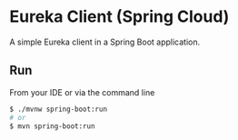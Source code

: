 # Eureka Client (Spring Cloud)

A simple Eureka client in a Spring Boot application. 

## Run

From your IDE or via the command line

```bash
$ ./mvnw spring-boot:run
# or
$ mvn spring-boot:run
```
